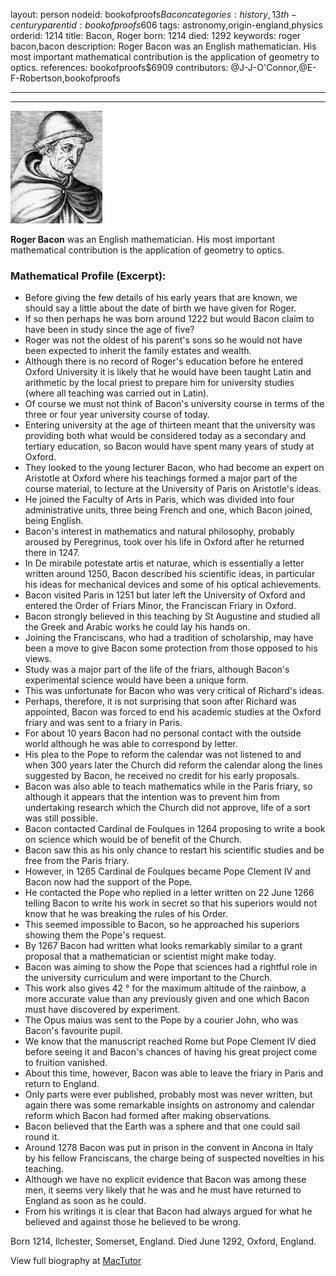 layout: person
nodeid: bookofproofs$Bacon
categories: history,13th-century
parentid: bookofproofs$606
tags: astronomy,origin-england,physics
orderid: 1214
title: Bacon, Roger
born: 1214
died: 1292
keywords: roger bacon,bacon
description: Roger Bacon was an English mathematician. His most important mathematical contribution is the application of geometry to optics.
references: bookofproofs$6909
contributors: @J-J-O'Connor,@E-F-Robertson,bookofproofs

---



---

![Bacon.jpg](https://github.com/bookofproofs/bookofproofs.github.io/blob/main/_sources/_assets/images/portraits/Bacon.jpg?raw=true)

**Roger Bacon** was an English mathematician. His most important mathematical contribution is the application of geometry to optics.

### Mathematical Profile (Excerpt):
* Before giving the few details of his early years that are known, we should say a little about the date of birth we have given for Roger.
* If so then perhaps he was born around 1222 but would Bacon claim to have been in study since the age of five?
* Roger was not the oldest of his parent's sons so he would not have been expected to inherit the family estates and wealth.
* Although there is no record of Roger's education before he entered Oxford University it is likely that he would have been taught Latin and arithmetic by the local priest to prepare him for university studies (where all teaching was carried out in Latin).
* Of course we must not think of Bacon's university course in terms of the three or four year university course of today.
* Entering university at the age of thirteen meant that the university was providing both what would be considered today as a secondary and tertiary education, so Bacon would have spent many years of study at Oxford.
* They looked to the young lecturer Bacon, who had become an expert on Aristotle at Oxford where his teachings formed a major part of the course material, to lecture at the University of Paris on Aristotle's ideas.
* He joined the Faculty of Arts in Paris, which was divided into four administrative units, three being French and one, which Bacon joined, being English.
* Bacon's interest in mathematics and natural philosophy, probably aroused by Peregrinus, took over his life in Oxford after he returned there in 1247.
* In De mirabile potestate artis et naturae, which is essentially a letter written around 1250, Bacon described his scientific ideas, in particular his ideas for mechanical devices and some of his optical achievements.
* Bacon visited Paris in 1251 but later left the University of Oxford and entered the Order of Friars Minor, the Franciscan Friary in Oxford.
* Bacon strongly believed in this teaching by St Augustine and studied all the Greek and Arabic works he could lay his hands on.
* Joining the Franciscans, who had a tradition of scholarship, may have been a move to give Bacon some protection from those opposed to his views.
* Study was a major part of the life of the friars, although Bacon's experimental science would have been a unique form.
* This was unfortunate for Bacon who was very critical of Richard's ideas.
* Perhaps, therefore, it is not surprising that soon after Richard was appointed, Bacon was forced to end his academic studies at the Oxford friary and was sent to a friary in Paris.
* For about 10 years Bacon had no personal contact with the outside world although he was able to correspond by letter.
* His plea to the Pope to reform the calendar was not listened to and when 300 years later the Church did reform the calendar along the lines suggested by Bacon, he received no credit for his early proposals.
* Bacon was also able to teach mathematics while in the Paris friary, so although it appears that the intention was to prevent him from undertaking research which the Church did not approve, life of a sort was still possible.
* Bacon contacted Cardinal de Foulques in 1264 proposing to write a book on science which would be of benefit of the Church.
* Bacon saw this as his only chance to restart his scientific studies and be free from the Paris friary.
* However, in 1265 Cardinal de Foulques became Pope Clement IV and Bacon now had the support of the Pope.
* He contacted the Pope who replied in a letter written on 22 June 1266 telling Bacon to write his work in secret so that his superiors would not know that he was breaking the rules of his Order.
* This seemed impossible to Bacon, so he approached his superiors showing them the Pope's request.
* By 1267 Bacon had written what looks remarkably similar to a grant proposal that a mathematician or scientist might make today.
* Bacon was aiming to show the Pope that sciences had a rightful role in the university curriculum and were important to the Church.
* This work also gives 42 ° for the maximum altitude of the rainbow, a more accurate value than any previously given and one which Bacon must have discovered by experiment.
* The Opus maius was sent to the Pope by a courier John, who was Bacon's favourite pupil.
* We know that the manuscript reached Rome but Pope Clement IV died before seeing it and Bacon's chances of having his great project come to fruition vanished.
* About this time, however, Bacon was able to leave the friary in Paris and return to England.
* Only parts were ever published, probably most was never written, but again there was some remarkable insights on astronomy and calendar reform which Bacon had formed after making observations.
* Bacon believed that the Earth was a sphere and that one could sail round it.
* Around 1278 Bacon was put in prison in the convent in Ancona in Italy by his fellow Franciscans, the charge being of suspected novelties in his teaching.
* Although we have no explicit evidence that Bacon was among these men, it seems very likely that he was and he must have returned to England as soon as he could.
* From his writings it is clear that Bacon had always argued for what he believed and against those he believed to be wrong.

Born 1214, Ilchester, Somerset, England. Died June 1292, Oxford, England.

View full biography at [MacTutor](https://mathshistory.st-andrews.ac.uk/Biographies/Bacon/)
